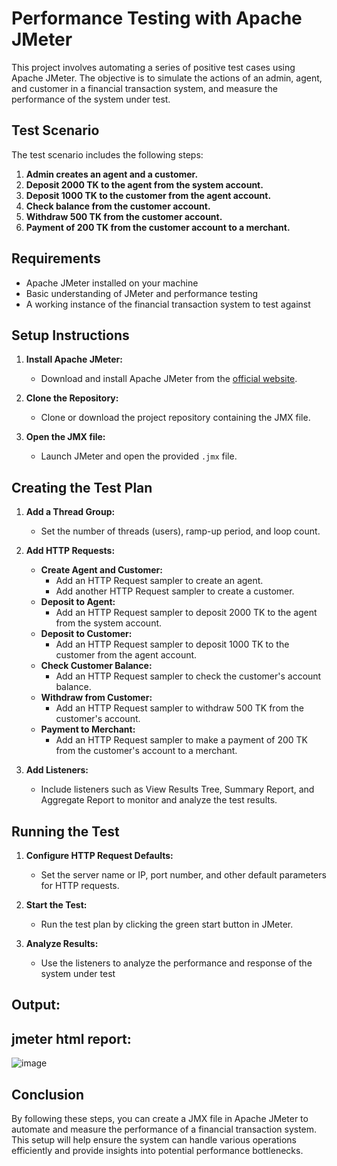 # Performance Testing with Apache JMeter

This project involves automating a series of positive test cases using Apache JMeter. The objective is to simulate the actions of an admin, agent, and customer in a financial transaction system, and measure the performance of the system under test.

## Test Scenario

The test scenario includes the following steps:

1. **Admin creates an agent and a customer.**
2. **Deposit 2000 TK to the agent from the system account.**
3. **Deposit 1000 TK to the customer from the agent account.**
4. **Check balance from the customer account.**
5. **Withdraw 500 TK from the customer account.**
6. **Payment of 200 TK from the customer account to a merchant.**

## Requirements

- Apache JMeter installed on your machine
- Basic understanding of JMeter and performance testing
- A working instance of the financial transaction system to test against

## Setup Instructions

1. **Install Apache JMeter:**
   - Download and install Apache JMeter from the [official website](https://jmeter.apache.org/download_jmeter.cgi).

2. **Clone the Repository:**
   - Clone or download the project repository containing the JMX file.

3. **Open the JMX file:**
   - Launch JMeter and open the provided `.jmx` file.

## Creating the Test Plan

1. **Add a Thread Group:**
   - Set the number of threads (users), ramp-up period, and loop count.

2. **Add HTTP Requests:**
   - **Create Agent and Customer:**
     - Add an HTTP Request sampler to create an agent.
     - Add another HTTP Request sampler to create a customer.
   - **Deposit to Agent:**
     - Add an HTTP Request sampler to deposit 2000 TK to the agent from the system account.
   - **Deposit to Customer:**
     - Add an HTTP Request sampler to deposit 1000 TK to the customer from the agent account.
   - **Check Customer Balance:**
     - Add an HTTP Request sampler to check the customer's account balance.
   - **Withdraw from Customer:**
     - Add an HTTP Request sampler to withdraw 500 TK from the customer's account.
   - **Payment to Merchant:**
     - Add an HTTP Request sampler to make a payment of 200 TK from the customer's account to a merchant.

3. **Add Listeners:**
   - Include listeners such as View Results Tree, Summary Report, and Aggregate Report to monitor and analyze the test results.

## Running the Test

1. **Configure HTTP Request Defaults:**
   - Set the server name or IP, port number, and other default parameters for HTTP requests.

2. **Start the Test:**
   - Run the test plan by clicking the green start button in JMeter.

3. **Analyze Results:**
   - Use the listeners to analyze the performance and response of the system under test

## Output:
## jmeter html report:
![image](https://github.com/tanbin02/demo-transaction-api-jmeter/assets/95366983/a573943d-3559-4351-89f8-66b8ca7cad59)


## Conclusion

By following these steps, you can create a JMX file in Apache JMeter to automate and measure the performance of a financial transaction system. This setup will help ensure the system can handle various operations efficiently and provide insights into potential performance bottlenecks.


